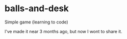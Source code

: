 # balls-and-desk

Simple game (learning to code)

I've made it near 3 months ago, but now I wont to share it.
